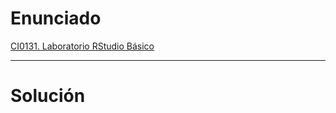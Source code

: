 # Enunciado
[CI0131. Laboratorio RStudio Básico](<file:///C:\Users\brand\OneDrive\Documents\ObsidianVault\Folders\Experiment Desgin\CI0131. Laboratorio RStudio Básico>)
___
# Solución
